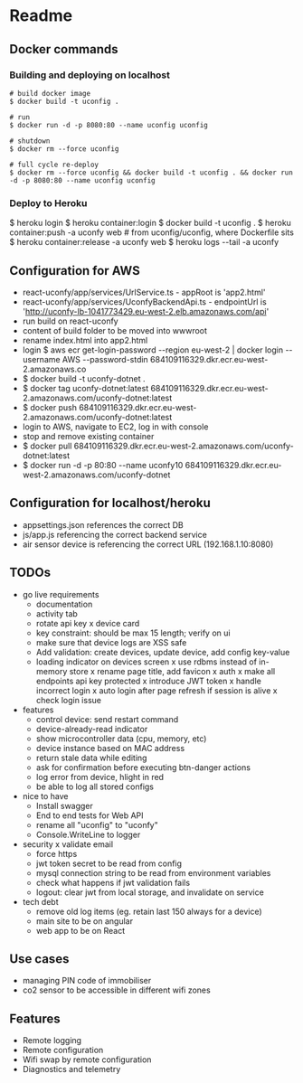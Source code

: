 # Readme

## Docker commands

### Building and deploying on localhost

```
# build docker image
$ docker build -t uconfig .

# run
$ docker run -d -p 8080:80 --name uconfig uconfig

# shutdown
$ docker rm --force uconfig

# full cycle re-deploy
$ docker rm --force uconfig && docker build -t uconfig . && docker run -d -p 8080:80 --name uconfig uconfig
```

### Deploy to Heroku

$ heroku login
$ heroku container:login
$ docker build -t uconfig .
$ heroku container:push -a uconfy web # from uconfig/uconfig, where Dockerfile sits
$ heroku container:release -a uconfy web
$ heroku logs --tail -a uconfy

## Configuration for AWS
- react-uconfy/app/services/UrlService.ts - appRoot is 'app2.html'
- react-uconfy/app/services/UconfyBackendApi.ts - endpointUrl is 'http://uconfy-lb-1041773429.eu-west-2.elb.amazonaws.com/api'
- run build on react-uconfy
- content of build folder to be moved into wwwroot
- rename index.html into app2.html
- login $ aws ecr get-login-password --region eu-west-2 | docker login --username AWS --password-stdin 684109116329.dkr.ecr.eu-west-2.amazonaws.co
- $ docker build -t uconfy-dotnet .
- $ docker tag uconfy-dotnet:latest 684109116329.dkr.ecr.eu-west-2.amazonaws.com/uconfy-dotnet:latest
- $ docker push 684109116329.dkr.ecr.eu-west-2.amazonaws.com/uconfy-dotnet:latest
- login to AWS, navigate to EC2, log in with console
- stop and remove existing container
- $ docker pull 684109116329.dkr.ecr.eu-west-2.amazonaws.com/uconfy-dotnet:latest
- $ docker run -d -p 80:80 --name uconfy10 684109116329.dkr.ecr.eu-west-2.amazonaws.com/uconfy-dotnet

## Configuration for localhost/heroku

- appsettings.json references the correct DB
- js/app.js referencing the correct backend service
- air sensor device is referencing the correct URL (192.168.1.10:8080)

## TODOs

- go live requirements
  - documentation
  - activity tab
  - rotate api key
  x device card
  - key constraint: should be max 15 length; verify on ui
  - make sure that device logs are XSS safe
  - Add validation: create devices, update device, add config key-value
  - loading indicator on devices screen
  x use rdbms instead of in-memory store
  x rename page title, add favicon
  x auth
    x make all endpoints api key protected
    x introduce JWT token
    x handle incorrect login
    x auto login after page refresh if session is alive
    x check login issue
- features
  - control device: send restart command
  - device-already-read indicator
  - show microcontroller data (cpu, memory, etc)
  - device instance based on MAC address
  - return stale data while editing
  - ask for confirmation before executing btn-danger actions
  - log error from device, hlight in red
  - be able to log all stored configs
- nice to have
  - Install swagger
  - End to end tests for Web API
  - rename all "uconfig" to "uconfy"
  - Console.WriteLine to logger
- security
  x validate email
  - force https
  - jwt token secret to be read from config
  - mysql connection string to be read from environment variables
  - check what happens if jwt validation fails
  - logout: clear jwt from local storage, and invalidate on service
- tech debt
  - remove old log items (eg. retain last 150 always for a device)
  - main site to be on angular
  - web app to be on React

## Use cases

- managing PIN code of immobiliser
- co2 sensor to be accessible in different wifi zones

## Features

- Remote logging
- Remote configuration
- Wifi swap by remote configuration
- Diagnostics and telemetry